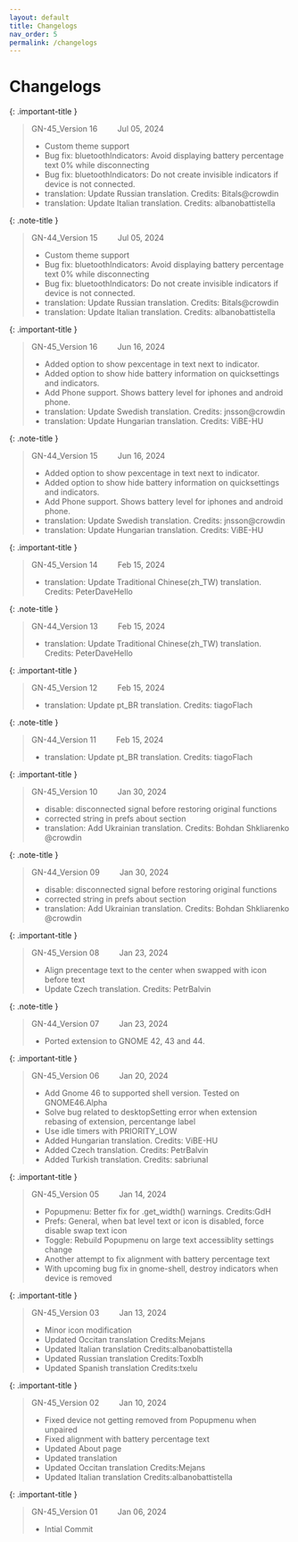 ```yaml
---
layout: default
title: Changelogs
nav_order: 5
permalink: /changelogs
---
```


# Changelogs

{: .important-title }
> GN-45_Version 16 &emsp;&emsp; Jul 05, 2024
> * Custom theme support
> * Bug fix: bluetoothIndicators: Avoid displaying battery percentage text 0% while disconnecting
> * Bug fix: bluetoothIndicators: Do not create invisible indicators if device is not connected.
> * translation: Update Russian translation. Credits: Bitals@crowdin
> * translation: Update Italian translation. Credits: albanobattistella

{: .note-title }
> GN-44_Version 15 &emsp;&emsp; Jul 05, 2024
> * Custom theme support
> * Bug fix: bluetoothIndicators: Avoid displaying battery percentage text 0% while disconnecting
> * Bug fix: bluetoothIndicators: Do not create invisible indicators if device is not connected.
> * translation: Update Russian translation. Credits: Bitals@crowdin
> * translation: Update Italian translation. Credits: albanobattistella

{: .important-title }
> GN-45_Version 16 &emsp;&emsp; Jun 16, 2024
> * Added option to show pexcentage in text next to indicator.
> * Added option to show hide battery information on quicksettings and indicators.
> * Add Phone support. Shows battery level for iphones and android phone.
> * translation: Update Swedish translation. Credits: jnsson@crowdin
> * translation: Update Hungarian translation. Credits: ViBE-HU

{: .note-title }
> GN-44_Version 15 &emsp;&emsp; Jun 16, 2024
> * Added option to show pexcentage in text next to indicator.
> * Added option to show hide battery information on quicksettings and indicators.
> * Add Phone support. Shows battery level for iphones and android phone.
> * translation: Update Swedish translation. Credits: jnsson@crowdin
> * translation: Update Hungarian translation. Credits: ViBE-HU

{: .important-title }
> GN-45_Version 14 &emsp;&emsp; Feb 15, 2024
> * translation: Update Traditional Chinese(zh_TW) translation. Credits: PeterDaveHello

{: .note-title }
> GN-44_Version 13 &emsp;&emsp; Feb 15, 2024 
> * translation: Update Traditional Chinese(zh_TW) translation. Credits: PeterDaveHello

{: .important-title }
> GN-45_Version 12 &emsp;&emsp; Feb 15, 2024
> * translation: Update pt_BR translation. Credits: tiagoFlach


{: .note-title }
> GN-44_Version 11 &emsp;&emsp; Feb 15, 2024 
> * translation: Update pt_BR translation. Credits: tiagoFlach


{: .important-title }
> GN-45_Version 10 &emsp;&emsp; Jan 30, 2024
> * disable: disconnected signal before restoring original functions
> * corrected string in prefs about section
> * translation: Add Ukrainian translation. Credits: Bohdan Shkliarenko @crowdin


{: .note-title }
> GN-44_Version 09 &emsp;&emsp; Jan 30, 2024 
> * disable: disconnected signal before restoring original functions
> * corrected string in prefs about section
> * translation: Add Ukrainian translation. Credits: Bohdan Shkliarenko @crowdin


{: .important-title }
> GN-45_Version 08 &emsp;&emsp; Jan 23, 2024
> * Align precentage text to the center when swapped with icon before text
> * Update Czech translation. Credits: PetrBalvin


{: .note-title }
> GN-44_Version 07 &emsp;&emsp; Jan 23, 2024 
> * Ported extension to GNOME 42, 43 and 44.


{: .important-title }
> GN-45_Version 06 &emsp;&emsp; Jan 20, 2024
> * Add Gnome 46 to supported shell version. Tested on GNOME46.Alpha
> * Solve bug related to desktopSetting error when extension rebasing of extension, percentange label
> * Use idle timers with PRIORITY_LOW
> * Added Hungarian translation. Credits: ViBE-HU
> * Added Czech translation. Credits: PetrBalvin
> * Added Turkish translation. Credits: sabriunal


{: .important-title }
> GN-45_Version 05 &emsp;&emsp; Jan 14, 2024
> * Popupmenu: Better fix for .get_width() warnings. Credits:GdH
> * Prefs: General, when bat level text or icon is disabled, force disable swap text icon
> * Toggle: Rebuild Popupmenu on large text accessiblity settings change
> * Another attempt to fix alignment with battery percentage text
> * With upcoming bug fix in gnome-shell, destroy indicators when device is removed


{: .important-title }
> GN-45_Version 03 &emsp;&emsp; Jan 13, 2024
> * Minor icon modification
> * Updated Occitan translation Credits:Mejans
> * Updated Italian translation Credits:albanobattistella
> * Updated Russian translation Credits:Toxblh
> * Updated Spanish translation Credits:txelu


{: .important-title }
> GN-45_Version 02 &emsp;&emsp; Jan 10, 2024
> * Fixed device not getting removed from Popupmenu when unpaired
> * Fixed alignment with battery percentage text
> * Updated About page
> * Updated translation
> * Updated Occitan translation Credits:Mejans
> * Updated Italian translation Credits:albanobattistella


{: .important-title }
> GN-45_Version 01 &emsp;&emsp; Jan 06, 2024 
> * Intial Commit


